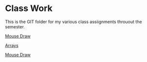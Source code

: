 # Class Work

This is the GIT folder for my various class assiignments throuout the semester.

[Mouse Draw](https://oguchiike.github.io/Anyaele_Nnamdi_ART2210/classWork/project_draw(MouseFollow)/newProject.html)

[Arrays](https://oguchiike.github.io/Anyaele_Nnamdi_ART2210/classWork/project_bubbles(Array)/project_10_9.html)

[Mouse Draw](https://oguchiike.github.io/Anyaele_Nnamdi_ART2210/classWork/project_draw(MouseFollow)/newProject.html)
